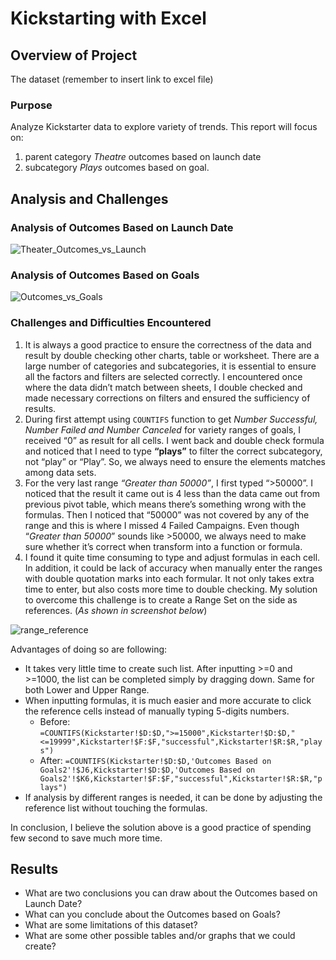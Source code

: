 # Kickstarting with Excel

## Overview of Project
The dataset 
(remember to insert link to excel file)
### Purpose
Analyze Kickstarter data to explore variety of trends.
This report will focus on:
1.	parent category *Theatre* outcomes based on launch date
2.	subcategory *Plays* outcomes based on goal.

## Analysis and Challenges
### Analysis of Outcomes Based on Launch Date
![Theater_Outcomes_vs_Launch](https://user-images.githubusercontent.com/84211948/122508235-56529580-cf9d-11eb-81ac-d506fe7b7a6e.png)

### Analysis of Outcomes Based on Goals
![Outcomes_vs_Goals](https://user-images.githubusercontent.com/84211948/122508247-5b174980-cf9d-11eb-9590-7810d5e73158.png)

### Challenges and Difficulties Encountered
1.	It is always a good practice to ensure the correctness of the data and result by double checking other charts, table or worksheet. There are a large number of categories and subcategories, it is essential to ensure all the factors and filters are selected correctly. I encountered once where the data didn’t match between sheets, I double checked and made necessary corrections on filters and ensured the sufficiency of results.
2.  During first attempt using ```COUNTIFS``` function to get *Number Successful, Number Failed and Number Canceled* for variety ranges of goals, I received “0” as result for all cells. I went back and double check formula and noticed that I need to type **“plays”** to filter the correct subcategory, not “play” or “Play”. So, we always need to ensure the elements matches among data sets.
3.  For the very last range _“Greater than 50000”_, I first typed “>50000”. I noticed that the result it came out is 4 less than the data came out from previous pivot table, which means there’s something wrong with the formulas. Then I noticed that “50000” was not covered by any of the range and this is where I missed 4 Failed Campaigns. Even though “_Greater than 50000_” sounds like >50000, we always need to make sure whether it’s correct when transform into a function or formula.
4.	I found it quite time consuming to type and adjust formulas in each cell. In addition, it could be lack of accuracy when manually enter the ranges with double quotation marks into each formular. It not only takes extra time to enter, but also costs more time to double checking. 
My solution to overcome this challenge is to create a Range Set on the side as references. (_As shown in screenshot below_)

![range_reference](https://user-images.githubusercontent.com/84211948/122509738-f9a4aa00-cf9f-11eb-8087-110b6996c8e0.png)

Advantages of doing so are following:
  - It takes very little time to create such list. After inputting >=0 and >=1000, the list can be completed simply by dragging down. Same for both Lower and Upper Range.
  - When inputting formulas, it is much easier and more accurate to click the reference cells instead of manually typing 5-digits numbers.
      - Before: ```=COUNTIFS(Kickstarter!$D:$D,">=15000",Kickstarter!$D:$D,"<=19999",Kickstarter!$F:$F,"successful",Kickstarter!$R:$R,"plays")```
      - After: ```=COUNTIFS(Kickstarter!$D:$D,'Outcomes Based on Goals2'!$J6,Kickstarter!$D:$D,'Outcomes Based on Goals2'!$K6,Kickstarter!$F:$F,"successful",Kickstarter!$R:$R,"plays")```
  - If analysis by different ranges is needed, it can be done by adjusting the reference list without touching the formulas.

In conclusion, I believe the solution above is a good practice of spending few second to save much more time.

## Results
-	What are two conclusions you can draw about the Outcomes based on Launch Date?
-	What can you conclude about the Outcomes based on Goals?
-	What are some limitations of this dataset?
-	What are some other possible tables and/or graphs that we could create?





